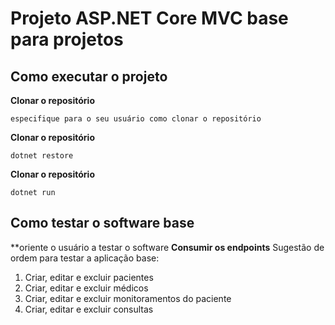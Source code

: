 # Projeto ASP.NET Core MVC base para projetos

## Como executar o projeto

**Clonar o repositório**
```
especifique para o seu usuário como clonar o repositório
```

**Clonar o repositório**
```
dotnet restore
```

**Clonar o repositório**
```
dotnet run
```

## Como testar o software base

**oriente o usuário a testar o software
**Consumir os endpoints**
Sugestão de ordem para testar a aplicação base:

1) Criar, editar e excluir pacientes
2) Criar, editar e excluir médicos
3) Criar, editar e excluir monitoramentos do paciente
4) Criar, editar e excluir consultas
